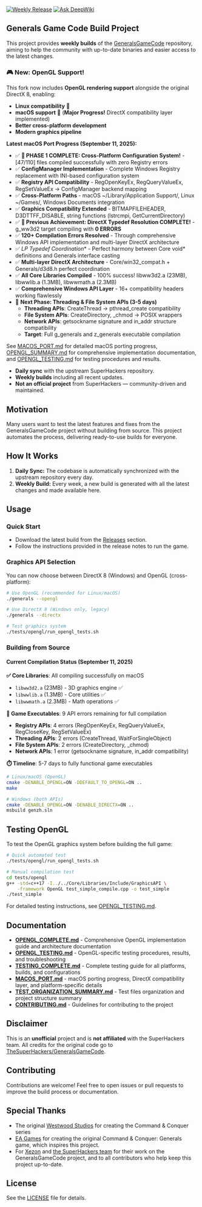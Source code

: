 [![Weekly Release](https://github.com/fbraz3/GeneralsGameCode/actions/workflows/weekly-release.yml/badge.svg)](https://github.com/fbraz3/GeneralsGameCode/actions/workflows/weekly-release.yml)
[![Ask DeepWiki](https://deepwiki.com/badge.svg)](https://deepwiki.com/fbraz3/GeneralsGameCode)

## Generals Game Code Build Project

This project provides **weekly builds** of the [GeneralsGameCode](https://github.com/TheSuperHackers/GeneralsGameCode/) repository, aiming to help the community with up-to-date binaries and easier access to the latest changes.

### 🎮 New: OpenGL Support!
This fork now includes **OpenGL rendering support** alongside the original DirectX 8, enabling:
- **Linux compatibility** 🐧
- **macOS support** 🍎 (**Major Progress!** DirectX compatibility layer implemented)
- **Better cross-platform development**
- **Modern graphics pipeline**

**Latest macOS Port Progress (September 11, 2025):**
- ✅ **🚀 PHASE 1 COMPLETE: Cross-Platform Configuration System!** - [47/110] files compiled successfully with zero Registry errors
- ✅ **ConfigManager Implementation** - Complete Windows Registry replacement with INI-based configuration system
- ✅ **Registry API Compatibility** - RegOpenKeyEx, RegQueryValueEx, RegSetValueEx → ConfigManager backend mapping
- ✅ **Cross-Platform Paths** - macOS ~/Library/Application Support/, Linux ~/Games/, Windows Documents integration
- ✅ **Graphics Compatibility Extended** - BITMAPFILEHEADER, D3DTTFF_DISABLE, string functions (lstrcmpi, GetCurrentDirectory)
- ✅ **🎉 Previous Achievement: DirectX Typedef Resolution COMPLETE!** - g_ww3d2 target compiling with **0 ERRORS**
- ✅ **120+ Compilation Errors Resolved** - Through comprehensive Windows API implementation and multi-layer DirectX architecture
- ✅ **LP* Typedef Coordination** - Perfect harmony between Core void* definitions and Generals interface casting
- ✅ **Multi-layer DirectX Architecture** - Core/win32_compat.h + Generals/d3d8.h perfect coordination
- ✅ **All Core Libraries Compiled** - 100% success! libww3d2.a (23MB), libwwlib.a (1.3MB), libwwmath.a (2.3MB)
- ✅ **Comprehensive Windows API Layer** - 16+ compatibility headers working flawlessly
- 🎯 **Next Phase: Threading & File System APIs (3-5 days)**
  - **Threading APIs**: CreateThread → pthread_create compatibility 
  - **File System APIs**: CreateDirectory, _chmod → POSIX wrappers
  - **Network APIs**: getsockname signature and in_addr structure compatibility
  - **Target**: Full g_generals and z_generals executable compilation

See [MACOS_PORT.md](./MACOS_PORT.md) for detailed macOS porting progress, [OPENGL_SUMMARY.md](OPENGL_SUMMARY.md) for comprehensive implementation documentation, and [OPENGL_TESTING.md](./OPENGL_TESTING.md) for testing procedures and results.

- **Daily sync** with the upstream SuperHackers repository.
- **Weekly builds** including all recent updates.
- **Not an official project** from SuperHackers — community-driven and maintained.

## Motivation

Many users want to test the latest features and fixes from the GeneralsGameCode project without building from source. This project automates the process, delivering ready-to-use builds for everyone.

## How It Works

1. **Daily Sync:** The codebase is automatically synchronized with the upstream repository every day.
2. **Weekly Build:** Every week, a new build is generated with all the latest changes and made available here.

## Usage

### Quick Start
- Download the latest build from the [Releases](https://github.com/fbraz3/GeneralsGameCode/releases) section.
- Follow the instructions provided in the release notes to run the game.

### Graphics API Selection
You can now choose between DirectX 8 (Windows) and OpenGL (cross-platform):

```bash
# Use OpenGL (recommended for Linux/macOS)
./generals --opengl

# Use DirectX 8 (Windows only, legacy)
./generals --directx

# Test graphics system
./tests/opengl/run_opengl_tests.sh
```

### Building from Source

#### Current Compilation Status (September 11, 2025)
**✅ Core Libraries**: All compiling successfully on macOS
- `libww3d2.a` (23MB) - 3D graphics engine ✅
- `libwwlib.a` (1.3MB) - Core utilities ✅  
- `libwwmath.a` (2.3MB) - Math operations ✅

**🎯 Game Executables**: 9 API errors remaining for full compilation
- **Registry APIs**: 4 errors (RegOpenKeyEx, RegQueryValueEx, RegCloseKey, RegSetValueEx)
- **Threading APIs**: 2 errors (CreateThread, WaitForSingleObject)
- **File System APIs**: 2 errors (CreateDirectory, _chmod)
- **Network APIs**: 1 error (getsockname signature, in_addr compatibility)

**⏱️ Timeline**: 5-7 days to fully functional game executables

```bash
# Linux/macOS (OpenGL)
cmake -DENABLE_OPENGL=ON -DDEFAULT_TO_OPENGL=ON ..
make

# Windows (both APIs)
cmake -DENABLE_OPENGL=ON -DENABLE_DIRECTX=ON ..
msbuild genzh.sln
```

## Testing OpenGL

To test the OpenGL graphics system before building the full game:

```bash
# Quick automated test
./tests/opengl/run_opengl_tests.sh

# Manual compilation test
cd tests/opengl
g++ -std=c++17 -I../../Core/Libraries/Include/GraphicsAPI \
    -framework OpenGL test_simple_compile.cpp -o test_simple
./test_simple
```

For detailed testing instructions, see [OPENGL_TESTING.md](./OPENGL_TESTING.md).

## Documentation

- **[OPENGL_COMPLETE.md](OPENGL_SUMMARY.md)** - Comprehensive OpenGL implementation guide and architecture documentation
- **[OPENGL_TESTING.md](./OPENGL_TESTING.md)** - OpenGL-specific testing procedures, results, and troubleshooting
- **[TESTING_COMPLETE.md](TESTING.md)** - Complete testing guide for all platforms, builds, and configurations
- **[MACOS_PORT.md](./MACOS_PORT.md)** - macOS porting progress, DirectX compatibility layer, and platform-specific details
- **[TEST_ORGANIZATION_SUMMARY.md](./TEST_ORGANIZATION_SUMMARY.md)** - Test files organization and project structure summary
- **[CONTRIBUTING.md](./CONTRIBUTING.md)** - Guidelines for contributing to the project

## Disclaimer

This is an **unofficial** project and is **not affiliated** with the SuperHackers team. All credits for the original code go to [TheSuperHackers/GeneralsGameCode](https://github.com/TheSuperHackers/GeneralsGameCode/).

## Contributing

Contributions are welcome! Feel free to open issues or pull requests to improve the build process or documentation.

## Special Thanks

- The original [Westwood Studios](https://en.wikipedia.org/wiki/Westwood_Studios) for creating the Command & Conquer series
- [EA Games](https://en.wikipedia.org/wiki/Electronic_Arts) for creating the original Command & Conquer: Generals game, which inspires this project.
- For [Xezon](https://github.com/xezon) and [the SuperHackers team](https://github.com/TheSuperHackers) for their work on the GeneralsGameCode project, and to all contributors who help keep this project up-to-date.

## License

See the [LICENSE](./LICENSE) file for details.
